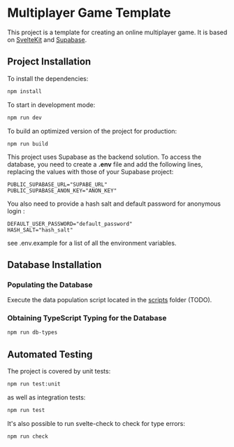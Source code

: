 # Multiplayer Game Template

This project is a template for creating an online multiplayer game. It is based on [SvelteKit](https://kit.svelte.dev/) and [Supabase](https://supabase.io/).

## Project Installation

To install the dependencies:

```bash
npm install
```

To start in development mode:

```bash
npm run dev
```

To build an optimized version of the project for production:

```
npm run build
```

This project uses Supabase as the backend solution. To access the database, you need to create a **.env** file and add the following lines, replacing the values with those of your Supabase project:

```dotenv
PUBLIC_SUPABASE_URL="SUPABE_URL"
PUBLIC_SUPABASE_ANON_KEY="ANON_KEY"
```

You also need to provide a hash salt and default password for anonymous login :

```dotenv
DEFAULT_USER_PASSWORD="default_password"
HASH_SALT="hash_salt"
```

see .env.example for a list of all the environment variables.

## Database Installation

### Populating the Database

Execute the data population script located in the [scripts](./scripts/) folder (TODO).

### Obtaining TypeScript Typing for the Database

```bash
npm run db-types
```

## Automated Testing

The project is covered by unit tests:

```bash
npm run test:unit
```

as well as integration tests:

```bash
npm run test
```

It's also possible to run svelte-check to check for type errors:

```bash
npm run check
```
